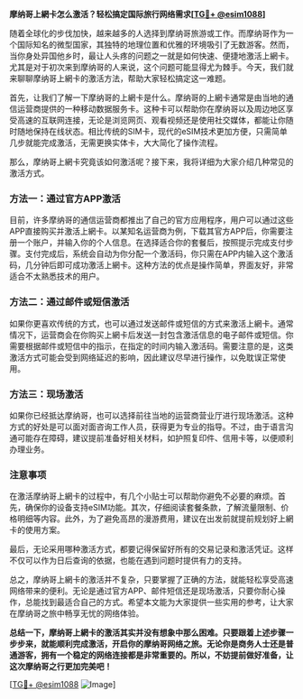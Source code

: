 **摩纳哥上網卡怎么激活？轻松搞定国际旅行网络需求[[TG💪+ @esim1088](https://t.me/s/esim1088)]**

随着全球化的步伐加快，越来越多的人选择到摩纳哥旅游或工作。而摩纳哥作为一个国际知名的微型国家，其独特的地理位置和优雅的环境吸引了无数游客。然而，当你身处异国他乡时，最让人头疼的问题之一就是如何快速、便捷地激活上網卡。尤其是对于初次来到摩纳哥的人来说，这个问题可能显得尤为棘手。今天，我们就来聊聊摩纳哥上網卡的激活方法，帮助大家轻松搞定这一难题。

首先，让我们了解一下摩纳哥的上網卡是什么。摩纳哥的上網卡通常是由当地的通信运营商提供的一种移动数据服务卡。这种卡可以帮助你在摩纳哥以及周边地区享受高速的互联网连接，无论是浏览网页、观看视频还是使用社交媒体，都能让你随时随地保持在线状态。相比传统的SIM卡，现代的eSIM技术更加方便，只需简单几步就能完成激活，无需更换实体卡，大大简化了操作流程。

那么，摩纳哥上網卡究竟该如何激活呢？接下来，我将详细为大家介绍几种常见的激活方式。

### 方法一：通过官方APP激活

目前，许多摩纳哥的通信运营商都推出了自己的官方应用程序，用户可以通过这些APP直接购买并激活上網卡。以某知名运营商为例，下载其官方APP后，你需要注册一个账户，并输入你的个人信息。在选择适合你的套餐后，按照提示完成支付步骤。支付完成后，系统会自动为你分配一个激活码，你只需在APP内输入这个激活码，几分钟后即可成功激活上網卡。这种方法的优点是操作简单，界面友好，非常适合不太熟悉技术的用户。

### 方法二：通过邮件或短信激活

如果你更喜欢传统的方式，也可以通过发送邮件或短信的方式来激活上網卡。通常情况下，运营商会在你购买上網卡后发送一封包含激活信息的电子邮件或短信。你需要根据邮件或短信中的指示，在指定的时间内输入激活码。需要注意的是，这类激活方式可能会受到网络延迟的影响，因此建议尽早进行操作，以免耽误正常使用。

### 方法三：现场激活

如果你已经抵达摩纳哥，也可以选择前往当地的运营商营业厅进行现场激活。这种方式的好处是可以面对面咨询工作人员，获得更为专业的指导。不过，由于语言沟通可能存在障碍，建议提前准备好相关材料，如护照复印件、信用卡等，以便顺利办理业务。

### 注意事项

在激活摩纳哥上網卡的过程中，有几个小贴士可以帮助你避免不必要的麻烦。首先，确保你的设备支持eSIM功能。其次，仔细阅读套餐条款，了解流量限制、价格明细等内容。此外，为了避免高昂的漫游费用，建议在出发前就提前规划好上網卡的使用方案。

最后，无论采用哪种激活方式，都要记得保留好所有的交易记录和激活凭证。这样不仅可以作为日后查询的依据，也能在遇到问题时提供有力的支持。

总之，摩纳哥上網卡的激活并不复杂，只要掌握了正确的方法，就能轻松享受高速网络带来的便利。无论是通过官方APP、邮件短信还是现场激活，只要你耐心操作，总能找到最适合自己的方式。希望本文能为大家提供一些实用的参考，让大家在摩纳哥之旅中畅享无忧的网络体验。

**总结一下，摩纳哥上網卡的激活其实并没有想象中那么困难。只要跟着上述步骤一步步来，就能顺利完成激活，开启你的摩纳哥网络之旅。无论你是商务人士还是普通游客，拥有一个稳定的网络连接都是非常重要的。所以，不妨提前做好准备，让这次摩纳哥之行更加完美吧！**

[[TG💪+ @esim1088](https://t.me/s/esim1088) ![Image](https://i.postimg.cc/4NQfJmqS/Snipaste-2025-05-13-00-14-12.png)]